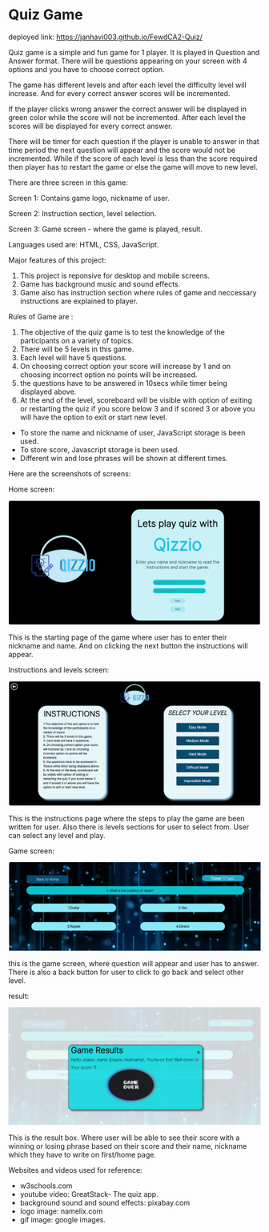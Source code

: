 # Quiz Game 

deployed link: https://janhavi003.github.io/FewdCA2-Quiz/


Quiz game is a simple and fun game for 1 player. It is played in Question and Answer format. There will be questions appearing on your screen with 4 options and you have to choose correct option.

The game has different levels and after each level the difficulty level will increase. And for every correct answer scores will be incremented. 

If the player clicks wrong answer the correct answer will be displayed in green color while the score will not be incremented. After each level the scores will be displayed for every correct answer. 

There will be timer for each question if the player is unable to answer in that time period the next question will appear and the score would not be incremented. While if the score of each level is less than the score required then player has to restart the game or else the game will move to new level.

There are three screen in this game:

Screen 1: Contains game logo, nickname of user.

Screen 2:  Instruction section, level selection.

Screen 3: Game screen - where the game is played, result.


Languages used are: HTML, CSS, JavaScript. 

Major features of this project:
1. This project is reponsive for desktop and mobile screens. 
2. Game has background music and sound effects. 
3. Game also has instruction section where rules of game and neccessary instructions are explained to player. 


Rules of Game are :
1. The objective of the quiz game is to test the knowledge of the participants on a variety of topics.
2. There will be 5 levels in this game. 
3. Each level will have 5 questions.
4. On choosing correct option your score will increase by 1 and on choosing incorrect option no points will be increased. 
5. the questions have to be answered in 10secs while timer being displayed above. 
6. At the end of the level, scoreboard will be visible with option of exiting or restarting the quiz if you score below 3 and if scored 3 or above you will have the option to exit or start new level.


- To store the name and nickname of user, JavaScript storage is been used. 
- To store score, Javascript storage is been used. 
- Different win and lose phrases will be shown at different times. 



Here are the screenshots of screens:

Home screen:

![Alt text](<assets/home screen.png>)

This is the starting page of the game where user has to enter their nickname and name. And on clicking the next button the instructions will appear.

Instructions and levels screen: 

![Alt text](<assets/instruction_level page.png>)

This is the instructions page where the steps to play the game are been written for user. Also there is levels sections for user to select from. User can select any level and play. 

Game screen:

![Alt text](<assets/Game screen.png>)

this is the game screen, where question will appear and user has to answer. There is also a back button for user to click to go back and select other level.

result:

![Alt text](assets/result.png)

This is the result box. Where user will be able to see their score with a winning or losing phrase based on their score and their name, nickname which they have to write on first/home page.



Websites and videos used for reference:
- w3schools.com
- youtube video: GreatStack- The quiz app. 
- background sound and sound effects: pixabay.com
- logo image: namelix.com
- gif image: google images.














